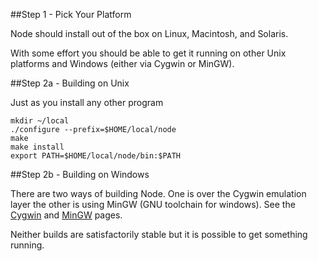 ##Step 1 - Pick Your Platform

Node should install out of the box on Linux, Macintosh, and Solaris.

With some effort you should be able to get it running on other Unix platforms and Windows (either via Cygwin or MinGW).

##Step 2a - Building on Unix

Just as you install any other program

    mkdir ~/local
    ./configure --prefix=$HOME/local/node
    make
    make install
    export PATH=$HOME/local/node/bin:$PATH


##Step 2b - Building on Windows

There are two ways of building Node. One is over the Cygwin emulation layer the other is using MinGW (GNU toolchain for windows). See the [Cygwin](https://github.com/ry/node/wiki/Building-node.js-on-Cygwin-%28Windows%29) and [MinGW](https://github.com/ry/node/wiki/Building-node.js-on-mingw) pages.

Neither builds are satisfactorily stable but it is possible to get something running.